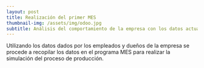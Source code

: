 ```yaml
---
layout: post
title: Realización del primer MES
thumbnail-img: /assets/img/odoo.jpg
subtitle: Análisis del comportamiento de la empresa con los datos actuales
---
```


Utilizando los datos dados por los empleados y dueños de la empresa se procede a recopilar los datos en el programa MES para realizar la simulación del proceso de producción.
